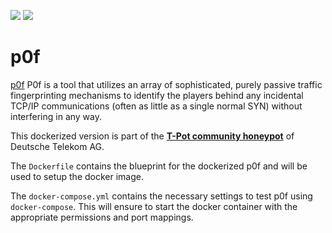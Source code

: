 [![](https://images.microbadger.com/badges/version/dtagdevsec/p0f:1710.svg)](https://microbadger.com/images/dtagdevsec/p0f:1710 "Get your own version badge on microbadger.com") [![](https://images.microbadger.com/badges/image/dtagdevsec/p0f:1710.svg)](https://microbadger.com/images/dtagdevsec/p0f:1710 "Get your own image badge on microbadger.com")

# p0f

[p0f](http://lcamtuf.coredump.cx/p0f3/) P0f is a tool that utilizes an array of sophisticated, purely passive traffic fingerprinting mechanisms to identify the players behind any incidental TCP/IP communications (often as little as a single normal SYN) without interfering in any way.

This dockerized version is part of the **[T-Pot community honeypot](http://dtag-dev-sec.github.io/)** of Deutsche Telekom AG.

The `Dockerfile` contains the blueprint for the dockerized p0f and will be used to setup the docker image.

The `docker-compose.yml` contains the necessary settings to test p0f using `docker-compose`. This will ensure to start the docker container with the appropriate permissions and port mappings.
